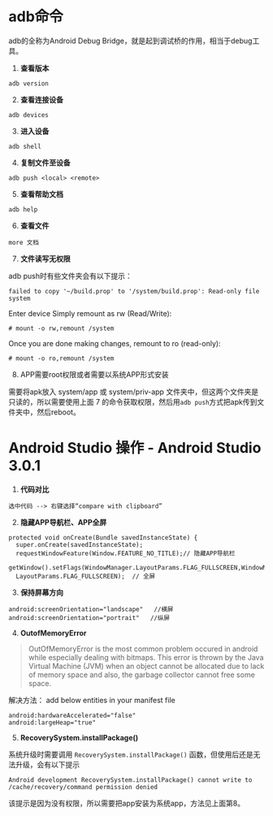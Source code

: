 # **adb命令**

adb的全称为Android Debug Bridge，就是起到调试桥的作用，相当于debug工具。

1. **查看版本**
```
adb version
```
2. **查看连接设备**
```
adb devices
```
3. **进入设备**
```
adb shell
```
4. **复制文件至设备**
```
adb push <local> <remote>
```
5. **查看帮助文档**
```
adb help
```
6. **查看文件**
```
more 文档
```
7. **文件读写无权限**

adb push时有些文件夹会有以下提示：
```
failed to copy '~/build.prop' to '/system/build.prop': Read-only file system
```
Enter device Simply remount as rw (Read/Write):
```
# mount -o rw,remount /system
```
Once you are done making changes, remount to ro (read-only):
```
# mount -o ro,remount /system
```
8. APP需要root权限或者需要以系统APP形式安装

需要将apk放入 system/app 或 system/priv-app 文件夹中，但这两个文件夹是只读的，所以需要使用上面 7 的命令获取权限，然后用`adb push`方式把apk传到文件夹中，然后reboot。


# **Android Studio 操作** - Android Studio 3.0.1

1. **代码对比**
```
选中代码 --> 右键选择“compare with clipboard” 
```
2. **隐藏APP导航栏、APP全屏**
```
protected void onCreate(Bundle savedInstanceState) {
  super.onCreate(savedInstanceState);
  requestWindowFeature(Window.FEATURE_NO_TITLE);// 隐藏APP导航栏
  getWindow().setFlags(WindowManager.LayoutParams.FLAG_FULLSCREEN,WindowManager.
  LayoutParams.FLAG_FULLSCREEN);  // 全屏
```
3. **保持屏幕方向**
```
android:screenOrientation="landscape"   //横屏
android:screenOrientation="portrait"   //纵屏
```
4. **OutofMemoryError**

> OutOfMemoryError is the most common problem occured in android while especially dealing with bitmaps. This error is thrown by the Java Virtual Machine (JVM) when an object cannot be allocated due to lack of memory space and also, the garbage collector cannot free some space.

   
解决方法：
add below entities in your manifest file
```
android:hardwareAccelerated="false"
android:largeHeap="true"
```

5. **RecoverySystem.installPackage()**

系统升级时需要调用 `RecoverySystem.installPackage()` 函数，但使用后还是无法升级，会有以下提示
```
Android development RecoverySystem.installPackage() cannot write to /cache/recovery/command permission denied
```
该提示是因为没有权限，所以需要把app安装为系统app，方法见上面第8。